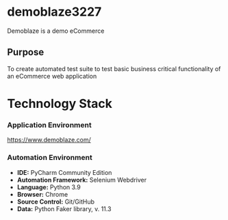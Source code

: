 # demoblaze3227
Demoblaze is a demo eCommerce 



## Purpose
To create automated test suite to test basic business critical functionality of an eCommerce web application

# Technology Stack

### Application Environment
https://www.demoblaze.com/

### Automation Environment
- **IDE:** PyCharm Community Edition
- **Automation Framework:** Selenium Webdriver
- **Language:** Python 3.9
- **Browser:** Chrome
- **Source Control:** Git/GitHub 
- **Data:** Python Faker library, v. 11.3
